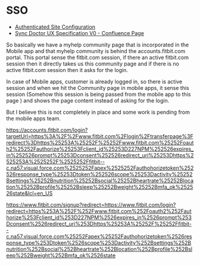 # SSO
* [Authenticated Site Configuration](https://jira.fitbit.com/browse/SFDC-2672?jql=ORDER%20BY%20lastViewed%20DESC)
* [Sync Doctor UX Specification V0 - Confluence Page](https://wiki.fitbit.com/pages/viewpage.action?spaceKey=~Akumar&title=Sync+Doctor+UX+Specification+-+V0)

So basically we have a myhelp community page that is incorporated in the Mobile app and that myhelp community is behind the accounts.fitbit.com portal. This portal sense the fitbit.com session, if there an active fitbit.com session then it directly takes us this community page and if there is no active fitbit.com session then it asks for the login. 

In case of Mobile apps, customer is already logged in, so there is active session and when we hit the Community page in mobile apps, it sense this session (Somehow this session is being passed from the mobile app to this page ) and shows the page content instead of asking for the login.

But I believe this is not completely in place and some work is pending from the mobile apps team. 

https://accounts.fitbit.com/login?targetUrl=https%3A%2F%2Fwww.fitbit.com%2Flogin%2Ftransferpage%3Fredirect%3Dhttps%25253A%25252F%25252Fwww.fitbit.com%25252Foauth2%25252Fauthorize%25253Fclient_id%25253D227NPM%252526expires_in%252526prompt%25253Dconsent%252526redirect_uri%25253Dhttps%2525253A%2525252F%2525252Ffitbit--c.na57.visual.force.com%2525252Fapex%2525252Fauthohorizetoken%252526response_type%25253Dtoken%252526scope%25253Dactivity%25252Bsettings%25252Bnutrition%25252Bsocial%25252Bheartrate%25252Blocation%25252Bprofile%25252Bsleep%25252Bweight%25252Bmfa_ok%252526state&lcl=en_US

https://www.fitbit.com/signup?redirect=https://www.fitbit.com/login?redirect=https%253A%252F%252Fwww.fitbit.com%252Foauth2%252Fauthorize%253Fclient_id%253D227NPM%2526expires_in%2526prompt%253Dconsent%2526redirect_uri%253Dhttps%25253A%25252F%25252Ffitbit--c.na57.visual.force.com%25252Fapex%25252Fauthohorizetoken%2526response_type%253Dtoken%2526scope%253Dactivity%252Bsettings%252Bnutrition%252Bsocial%252Bheartrate%252Blocation%252Bprofile%252Bsleep%252Bweight%252Bmfa_ok%2526state


